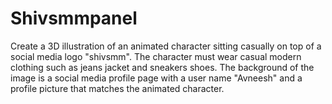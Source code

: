 # Shivsmmpanel
Create a 3D illustration of an animated character sitting casually on top of a social media logo "shivsmm". The character must wear casual modern clothing such as jeans jacket and sneakers shoes. The background of the image is a social media profile page with a user name "Avneesh" and a profile picture that matches the animated character.
